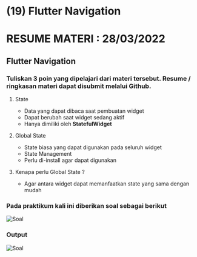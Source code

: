 # (19) Flutter Navigation

# RESUME MATERI : 28/03/2022

## Flutter Navigation

### Tuliskan 3 poin yang dipelajari dari materi tersebut. Resume / ringkasan materi dapat disubmit melalui Github.

1. State
   - Data yang dapat dibaca saat pembuatan widget
   - Dapat berubah saat widget sedang aktif
   - Hanya dimiliki oleh **StatefulWidget**
  
2. Global State
   - State biasa yang dapat digunakan pada seluruh widget
   - State Management
   - Perlu di-install agar dapat digunakan

3. Kenapa perlu Global State ?
   - Agar antara widget dapat memanfaatkan state yang sama dengan mudah
   
    
    

### Pada praktikum kali ini diberikan soal sebagai berikut
![Soal](//20_Flutter%20State%20Management%20(Provider)/screenshots/soal20.png)


### Output
![Soal](/20_Flutter%20State%20Management%20(Provider)/screenshots/preview.gif)




